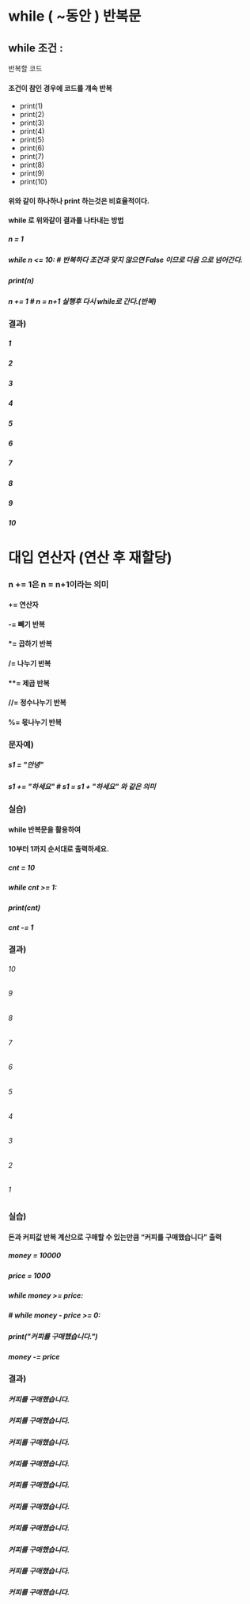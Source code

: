 
# while ( ~동안 ) 반복문
## while 조건 :
   반복할 코드
#### 조건이 참인 경우에 코드를 걔속 반복
-	print(1)
-	print(2)
-	print(3)
-	print(4)
-	print(5)
-	print(6)
-	print(7)
-	print(8)
-	print(9)
-	print(10)
#### 위와 같이 하나하나 print 하는것은 비효율적이다.

#### while 로 위와같이 결과를 나타내는 방법
##### n = 1
##### while n <= 10: # 반복하다 조건과 맞지 않으면  False 이므로 다음 으로 넘어간다. 
#####    print(n)
#####    n += 1     # n = n+1 실행후 다시 while로 간다.(반복)

### 결과)
##### 1
##### 2
##### 3
##### 4
##### 5
##### 6
##### 7
##### 8
##### 9
##### 10

# 대입 연산자 (연산 후 재할당)
### n += 1은 n = n+1이라는 의미
#### += 연산자
#### -= 빼기 반복
#### *= 곱하기 반복
#### /= 나누기 반복
#### **= 제곱 반복
#### //= 정수나누기 반복
#### %= 몫나누기 반복

### 문자예)
##### s1 = "안녕"
##### s1 += "하세요" # s1 = s1 + "하세요" 와 같은 의미

### 실습)
#### while 반복문을 활용하여
#### 10부터 1까지 순서대로 출력하세요.

##### cnt = 10
##### while cnt >= 1:
#####    print(cnt)
#####    cnt -= 1

### 결과)
###### 10
###### 9
###### 8
###### 7
###### 6
###### 5
###### 4
###### 3
###### 2
###### 1

### 실습)
#### 돈과 커피값 반복 계산으로 구매할 수 있는만큼 “커피를 구매했습니다” 출력
##### money = 10000
##### price = 1000
##### while money >= price:
##### # while money - price >= 0:
#####    print("커피를 구매했습니다.")
#####    money -= price

### 결과)
##### 커피를 구매했습니다.
##### 커피를 구매했습니다.
##### 커피를 구매했습니다.
##### 커피를 구매했습니다.
##### 커피를 구매했습니다.
##### 커피를 구매했습니다.
##### 커피를 구매했습니다.
##### 커피를 구매했습니다.
##### 커피를 구매했습니다.
##### 커피를 구매했습니다.


